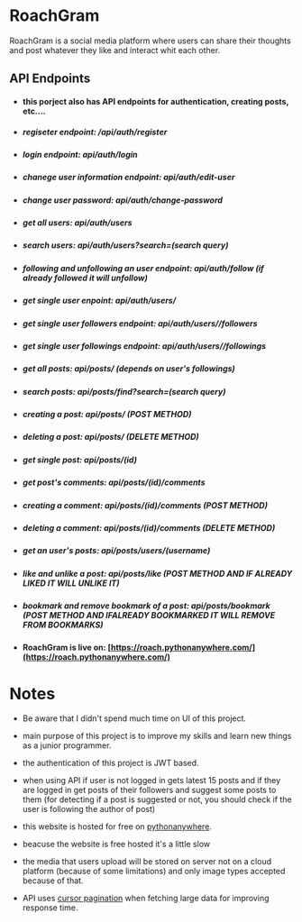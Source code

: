 # RoachGram

RoachGram is a social media platform where users can share their thoughts and post whatever they like and interact whit each other.



## API Endpoints

* #### this porject also has API endpoints for authentication, creating posts, etc....

* ##### regiseter endpoint: /api/auth/register

* ##### login endpoint: api/auth/login

* ##### chanege user information endpoint: api/auth/edit-user

* ##### change user password: api/auth/change-password

* ##### get all users: api/auth/users

* ##### search users: api/auth/users?search=(search query)

* ##### following and unfollowing an user endpoint: api/auth/follow (if already followed it will unfollow)

* ##### get single user enpoint: api/auth/users/<username>

* ##### get single user followers endpoint: api/auth/users/<useranme>/followers

* ##### get single user followings endpoint: api/auth/users/<username>/followings

* ##### get all posts: api/posts/ (depends on user's followings) 

* ##### search posts: api/posts/find?search=(search query)

* ##### creating a post: api/posts/ (POST METHOD)

* ##### deleting a post: api/posts/ (DELETE METHOD)

* ##### get single post: api/posts/(id)

* ##### get post's comments: api/posts/(id)/comments

* ##### creating a comment: api/posts/(id)/comments (POST METHOD)

* ##### deleting a comment: api/posts/(id)/comments (DELETE METHOD)

* ##### get an user's posts: api/posts/users/(username)

* ##### like and unlike a post: api/posts/like (POST METHOD AND IF ALREADY LIKED IT WILL UNLIKE IT)

* ##### bookmark and remove bookmark of a post: api/posts/bookmark (POST METHOD AND IFALREADY BOOKMARKED IT WILL REMOVE FROM BOOKMARKS)


* #### RoachGram is live on: [https://roach.pythonanywhere.com/](https://roach.pythonanywhere.com/)

# Notes

* Be aware that I didn't spend much time on UI of this project.

* main purpose of this project is to improve my skills and learn new things as a junior programmer.

* the authentication of this project is JWT based.

* when using API if user is not logged in gets latest 15 posts and if they are logged in get posts of their followers and suggest some posts to them (for detecting if a post is suggested or not, you should check if the user is following the author of post)

* this website is hosted for free on [pythonanywhere](https://pythonanywhere.com/).

* beacuse the website is free hosted it's a little slow

* the media that users upload will be stored on server not on a cloud platform (because of some limitations) and only image types accepted because of that.

* API uses [cursor pagination](https://www.django-rest-framework.org/api-guide/pagination/#cursorpagination) when fetching large data for improving response time.
